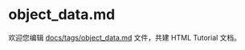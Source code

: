 object_data.md
===

欢迎您编辑 <a target="__blank" href="https://github.com/jaywcjlove/html-tutorial/blob/main/docs/tags/object_data.md">docs/tags/object_data.md</a> 文件，共建 HTML Tutorial 文档。